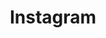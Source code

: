 ---
isPage: true
draft: false
title: Instagram
description: Add instagram feed
hero:
  title: Block Instagram
  text: Add instagram feed
  cta:
    blank: false
    text: See examples
    url: "#main"
  cta_second:
    blank: true
    text: Documentation
    url: https://github.com/hugolify/hugolify-template/wiki/block-instagram
blocks:
  - type: instagram
    background: false
    title: Instagram feed
    limit: 4
    token: "IGQVJWZAFh2YnpSUGR4NGxiX3dsbHZAuLV8tSm1IanpzeTVfc1JORGZABaS0yR3JnU3lSb3NrQ3d6LWYxNWVMaDRUcEs4bzllS1lWUFQyeE5UY0lLNUJkNkQ3NXZAlbnZAySzRCS3FRZAW4tRnR6Wlk4ZA29fSgZDZD"
    cta:
      blank: true
      text: Discover on instagram
      url: https://www.instagram.com/sebouorhum
  - type: instagram
    background: true
    title: Instagram feed
    limit: 6
    token: "IGQVJWZAFh2YnpSUGR4NGxiX3dsbHZAuLV8tSm1IanpzeTVfc1JORGZABaS0yR3JnU3lSb3NrQ3d6LWYxNWVMaDRUcEs4bzllS1lWUFQyeE5UY0lLNUJkNkQ3NXZAlbnZAySzRCS3FRZAW4tRnR6Wlk4ZA29fSgZDZD"
---